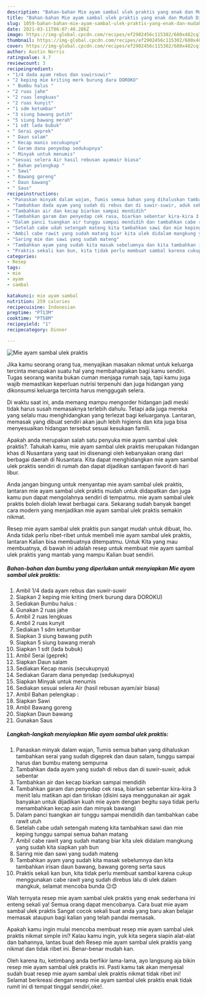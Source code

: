 ```yaml
---
description: "Bahan-bahan Mie ayam sambal ulek praktis yang enak dan Mudah Dibuat"
title: "Bahan-bahan Mie ayam sambal ulek praktis yang enak dan Mudah Dibuat"
slug: 1059-bahan-bahan-mie-ayam-sambal-ulek-praktis-yang-enak-dan-mudah-dibuat
date: 2021-03-11T06:07:40.286Z
image: https://img-global.cpcdn.com/recipes/ef2902456c115302/680x482cq70/mie-ayam-sambal-ulek-praktis-foto-resep-utama.jpg
thumbnail: https://img-global.cpcdn.com/recipes/ef2902456c115302/680x482cq70/mie-ayam-sambal-ulek-praktis-foto-resep-utama.jpg
cover: https://img-global.cpcdn.com/recipes/ef2902456c115302/680x482cq70/mie-ayam-sambal-ulek-praktis-foto-resep-utama.jpg
author: Austin Norris
ratingvalue: 4.7
reviewcount: 3
recipeingredient:
- "1/4 dada ayam rebus dan suwirsuwir"
- "2 keping mie kriting merk burung dara DOROKU"
- " Bumbu halus "
- "2 ruas jahe"
- "2 ruas lengkuas"
- "2 ruas kunyit"
- "1 sdm ketumbar"
- "3 siung bawang putih"
- "5 siung bawang merah"
- "1 sdt lada bubuk"
- " Serai geprek"
- " Daun salam"
- " Kecap manis secukupnya"
- " Garam dana penyedap sedukupnya"
- " Minyak untuk menumis"
- "sesuai selera Air hasil rebusan ayamair biasa"
- " Bahan pelengkap "
- " Sawi"
- " Bawang goreng"
- " Daun bawang"
- " Saus"
recipeinstructions:
- "Panaskan minyak dalam wajan, Tumis semua bahan yang dihaluskan tambahkan serai yang sudah digeprek dan daun salam, tunggu sampai harus dan bumbu mateng sempurna"
- "Tambahkan dada ayam yang sudah di rebus dan di suwir-suwir, aduk sebentar"
- "Tambahkan air dan kecap biarkan sampai mendidih"
- "Tambahkan garam dan penyedap cek rasa, biarkan sebentar kira-kira 3 menit lalu matikan api dan tiriskan (disini saya menggunakan air agak banyakan untuk dijadikan kuah mie ayam dengan begitu saya tidak perlu menambahkan kecap asin dan minyak bawang)"
- "Dalam panci tuangkan air tunggu sampai mendidih dan tambahkan cabe rawit utuh"
- "Setelah cabe udah setengah mateng kita tambahkan sawi dan mie keping tunggu sampai semua bahan matang"
- "Ambil cabe rawit yang sudah matang biar kita ulek didalam mangkung yang sudah kita siapkan yah bun"
- "Saring mie dan sawi yang sudah mateng"
- "Tambahkan ayam yang sudah kita masak sebelumnya dan kita tambahkan irisan daun bawang, bawang goreng serta saus"
- "Praktis sekali kan bun, kita tidak perlu membuat sambal karena cukup menggunakan cabe rawit yang sudah direbus lalu di ulek dalam mangkuk, selamat mencoba bunda 😉😊"
categories:
- Resep
tags:
- mie
- ayam
- sambal

katakunci: mie ayam sambal 
nutrition: 259 calories
recipecuisine: Indonesian
preptime: "PT13M"
cooktime: "PT58M"
recipeyield: "1"
recipecategory: Dinner

---
```



![Mie ayam sambal ulek praktis](https://img-global.cpcdn.com/recipes/ef2902456c115302/680x482cq70/mie-ayam-sambal-ulek-praktis-foto-resep-utama.jpg)

Jika kamu seorang orang tua, menyajikan masakan nikmat untuk keluarga tercinta merupakan suatu hal yang membahagiakan bagi kamu sendiri. Tugas seorang  wanita bukan cuman menjaga rumah saja, tapi kamu juga wajib memastikan keperluan nutrisi terpenuhi dan juga hidangan yang dikonsumsi keluarga tercinta harus menggugah selera.

Di waktu  saat ini, anda memang mampu mengorder hidangan jadi meski tidak harus susah memasaknya terlebih dahulu. Tetapi ada juga mereka yang selalu mau menghidangkan yang terlezat bagi keluarganya. Lantaran, memasak yang dibuat sendiri akan jauh lebih higienis dan kita juga bisa menyesuaikan hidangan tersebut sesuai kesukaan famili. 



Apakah anda merupakan salah satu penyuka mie ayam sambal ulek praktis?. Tahukah kamu, mie ayam sambal ulek praktis merupakan hidangan khas di Nusantara yang saat ini disenangi oleh kebanyakan orang dari berbagai daerah di Nusantara. Kita dapat menghidangkan mie ayam sambal ulek praktis sendiri di rumah dan dapat dijadikan santapan favorit di hari libur.

Anda jangan bingung untuk menyantap mie ayam sambal ulek praktis, lantaran mie ayam sambal ulek praktis mudah untuk didapatkan dan juga kamu pun dapat mengolahnya sendiri di tempatmu. mie ayam sambal ulek praktis boleh diolah lewat berbagai cara. Sekarang sudah banyak banget cara modern yang menjadikan mie ayam sambal ulek praktis semakin nikmat.

Resep mie ayam sambal ulek praktis pun sangat mudah untuk dibuat, lho. Anda tidak perlu ribet-ribet untuk membeli mie ayam sambal ulek praktis, lantaran Kalian bisa membuatnya ditempatmu. Untuk Kita yang mau membuatnya, di bawah ini adalah resep untuk membuat mie ayam sambal ulek praktis yang mantab yang mampu Kalian buat sendiri.

<!--inarticleads1-->

##### Bahan-bahan dan bumbu yang diperlukan untuk menyiapkan Mie ayam sambal ulek praktis:

1. Ambil 1/4 dada ayam rebus dan suwir-suwir
1. Siapkan 2 keping mie kriting (merk burung dara DOROKU)
1. Sediakan  Bumbu halus :
1. Gunakan 2 ruas jahe
1. Ambil 2 ruas lengkuas
1. Ambil 2 ruas kunyit
1. Sediakan 1 sdm ketumbar
1. Siapkan 3 siung bawang putih
1. Siapkan 5 siung bawang merah
1. Siapkan 1 sdt (lada bubuk)
1. Ambil  Serai (geprek)
1. Siapkan  Daun salam
1. Sediakan  Kecap manis (secukupnya)
1. Sediakan  Garam dana penyedap (sedukupnya)
1. Siapkan  Minyak untuk menumis
1. Sediakan sesuai selera Air (hasil rebusan ayam/air biasa)
1. Ambil  Bahan pelengkap :
1. Siapkan  Sawi
1. Ambil  Bawang goreng
1. Siapkan  Daun bawang
1. Gunakan  Saus




<!--inarticleads2-->

##### Langkah-langkah menyiapkan Mie ayam sambal ulek praktis:

1. Panaskan minyak dalam wajan, Tumis semua bahan yang dihaluskan tambahkan serai yang sudah digeprek dan daun salam, tunggu sampai harus dan bumbu mateng sempurna
1. Tambahkan dada ayam yang sudah di rebus dan di suwir-suwir, aduk sebentar
1. Tambahkan air dan kecap biarkan sampai mendidih
1. Tambahkan garam dan penyedap cek rasa, biarkan sebentar kira-kira 3 menit lalu matikan api dan tiriskan (disini saya menggunakan air agak banyakan untuk dijadikan kuah mie ayam dengan begitu saya tidak perlu menambahkan kecap asin dan minyak bawang)
1. Dalam panci tuangkan air tunggu sampai mendidih dan tambahkan cabe rawit utuh
1. Setelah cabe udah setengah mateng kita tambahkan sawi dan mie keping tunggu sampai semua bahan matang
1. Ambil cabe rawit yang sudah matang biar kita ulek didalam mangkung yang sudah kita siapkan yah bun
1. Saring mie dan sawi yang sudah mateng
1. Tambahkan ayam yang sudah kita masak sebelumnya dan kita tambahkan irisan daun bawang, bawang goreng serta saus
1. Praktis sekali kan bun, kita tidak perlu membuat sambal karena cukup menggunakan cabe rawit yang sudah direbus lalu di ulek dalam mangkuk, selamat mencoba bunda 😉😊




Wah ternyata resep mie ayam sambal ulek praktis yang enak sederhana ini enteng sekali ya! Semua orang dapat mencobanya. Cara buat mie ayam sambal ulek praktis Sangat cocok sekali buat anda yang baru akan belajar memasak ataupun bagi kalian yang telah pandai memasak.

Apakah kamu ingin mulai mencoba membuat resep mie ayam sambal ulek praktis nikmat simple ini? Kalau kamu ingin, yuk kita segera siapin alat-alat dan bahannya, lantas buat deh Resep mie ayam sambal ulek praktis yang nikmat dan tidak ribet ini. Benar-benar mudah kan. 

Oleh karena itu, ketimbang anda berfikir lama-lama, ayo langsung aja bikin resep mie ayam sambal ulek praktis ini. Pasti kamu tak akan menyesal sudah buat resep mie ayam sambal ulek praktis nikmat tidak ribet ini! Selamat berkreasi dengan resep mie ayam sambal ulek praktis enak tidak rumit ini di tempat tinggal sendiri,oke!.


